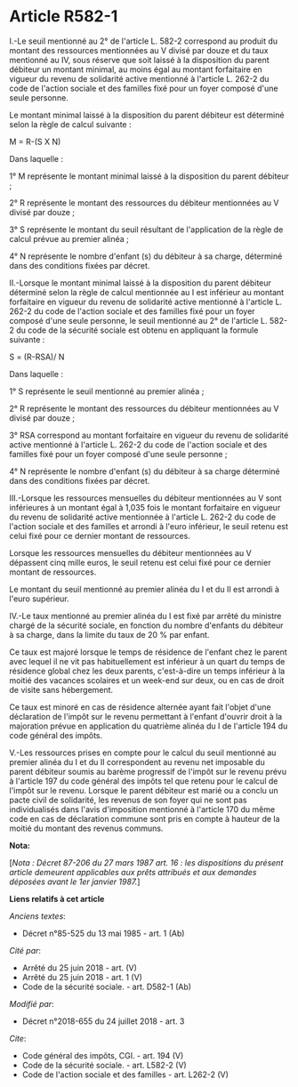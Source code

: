 # Article R582-1

I.-Le seuil mentionné au 2° de l'article L. 582-2 correspond au produit du montant des ressources mentionnées au V divisé par
douze et du taux mentionné au IV, sous réserve que soit laissé à la disposition du parent débiteur un montant minimal, au
moins égal au montant forfaitaire en vigueur du revenu de solidarité active mentionné à l'article L. 262-2 du code de
l'action sociale et des familles fixé pour un foyer composé d'une seule personne. 

Le montant minimal laissé à la disposition du parent débiteur est déterminé selon la règle de calcul suivante : 

M = R-(S X N) 

Dans laquelle : 

1° M représente le montant minimal laissé à la disposition du parent débiteur ; 

2° R représente le montant des ressources du débiteur mentionnées au V divisé par douze ; 

3° S représente le montant du seuil résultant de l'application de la règle de calcul prévue au premier alinéa ; 

4° N représente le nombre d'enfant (s) du débiteur à sa charge, déterminé dans des conditions fixées par décret. 

II.-Lorsque le montant minimal laissé à la disposition du parent débiteur déterminé selon la règle de calcul mentionnée au I
est inférieur au montant forfaitaire en vigueur du revenu de solidarité active mentionné à l'article L. 262-2 du code de
l'action sociale et des familles fixé pour un foyer composé d'une seule personne, le seuil mentionné au 2° de l'article L.
582-2 du code de la sécurité sociale est obtenu en appliquant la formule suivante : 

S = (R-RSA)/ N 

Dans laquelle : 

1° S représente le seuil mentionné au premier alinéa ; 

2° R représente le montant des ressources du débiteur mentionnées au V divisé par douze ; 

3° RSA correspond au montant forfaitaire en vigueur du revenu de solidarité active mentionné à l'article L. 262-2 du code de
l'action sociale et des familles fixé pour un foyer composé d'une seule personne ; 

4° N représente le nombre d'enfant (s) du débiteur à sa charge déterminé dans des conditions fixées par décret. 

III.-Lorsque les ressources mensuelles du débiteur mentionnées au V sont inférieures à un montant égal à 1,035 fois le
montant forfaitaire en vigueur du revenu de solidarité active mentionnée à l'article L. 262-2 du code de l'action sociale et
des familles et arrondi à l'euro inférieur, le seuil retenu est celui fixé pour ce dernier montant de ressources. 

Lorsque les ressources mensuelles du débiteur mentionnées au V dépassent cinq mille euros, le seuil retenu est celui fixé
pour ce dernier montant de ressources. 

Le montant du seuil mentionné au premier alinéa du I et du II est arrondi à l'euro supérieur. 

IV.-Le taux mentionné au premier alinéa du I est fixé par arrêté du ministre chargé de la sécurité sociale, en fonction du
nombre d'enfants du débiteur à sa charge, dans la limite du taux de 20 % par enfant. 

Ce taux est majoré lorsque le temps de résidence de l'enfant chez le parent avec lequel il ne vit pas habituellement est
inférieur à un quart du temps de résidence global chez les deux parents, c'est-à-dire un temps inférieur à la moitié des
vacances scolaires et un week-end sur deux, ou en cas de droit de visite sans hébergement. 

Ce taux est minoré en cas de résidence alternée ayant fait l'objet d'une déclaration de l'impôt sur le revenu permettant à
l'enfant d'ouvrir droit à la majoration prévue en application du quatrième alinéa du I de l'article 194 du code général des
impôts. 

V.-Les ressources prises en compte pour le calcul du seuil mentionné au premier alinéa du I et du II correspondent au revenu
net imposable du parent débiteur soumis au barème progressif de l'impôt sur le revenu prévu à l'article 197 du code général
des impôts tel que retenu pour le calcul de l'impôt sur le revenu. Lorsque le parent débiteur est marié ou a conclu un pacte
civil de solidarité, les revenus de son foyer qui ne sont pas individualisés dans l'avis d'imposition mentionné à l'article
170 du même code en cas de déclaration commune sont pris en compte à hauteur de la moitié du montant des revenus communs.

**Nota:**

[*Nota : Décret 87-206 du 27 mars 1987 art. 16 : les dispositions du présent article demeurent applicables aux prêts
attribués et aux demandes déposées avant le 1er janvier 1987.*]

**Liens relatifs à cet article**

_Anciens textes_:

  - Décret n°85-525 du 13 mai 1985 - art. 1 (Ab)

_Cité par_:

  - Arrêté du 25 juin 2018 - art. (V)
  - Arrêté du 25 juin 2018 - art. 1 (V)
  - Code de la sécurité sociale. - art. D582-1 (Ab)

_Modifié par_:

  - Décret n°2018-655 du 24 juillet 2018 - art. 3

_Cite_:

  - Code général des impôts, CGI. - art. 194 (V)
  - Code de la sécurité sociale. - art. L582-2 (V)
  - Code de l'action sociale et des familles - art. L262-2 (V)
